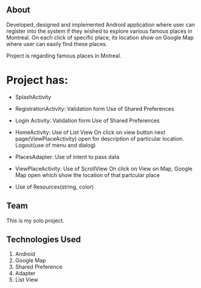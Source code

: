 ## About

Developed, designed and implemented Android application where user can register into the system if they wished to explore various famous places in Montreal. On each click of specific place, its location show on Google Map where user can easily find these places.

Project is regarding famous places in Motreal.


# Project has:

* SplashActivity

* RegistrationActivity: 
       Validation form
       Use of Shared Preferences

* Login Activity:
       Validation form
       Use of Shared Preferences

* HomeActivity:
       Use of List View
       On click on view button next page(ViewPlaceActivity) open for description of particular location.
       Logout(use of menu and dialog)

* PlacesAdapter:
       Use of intent to pass data

* ViewPlaceActivity:
       Use of ScrollView
       On click on View on Map, Google Map open which show the location of that partcular place

* Use of Resources(string, color)


## Team

This is my solo project.


## Technologies Used

1. Android
2. Google Map
3. Shared Preference
4. Adapter
5. List View
